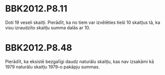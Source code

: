 # <lo-sample/> BBK2012.P8.11

Doti $19$ veseli skaitļi. Pierādīt, ka no tiem var izvēlēties 
tieši 10 skaitļus tā, ka
visu izraudzīto skaitļu summa dalās ar $10$.

<!--
sameAs=LV.OTHER.TST.1986.11.5
-->



# <lo-sample/> BBK2012.P8.48

Pierādīt, ka eksistē bezgalīgi daudz naturālu 
skaitļu, kas nav izsakāmi kā $1979$
naturālu skaitļu $1979$-o pakāpju summas.

<!--
sameAs=LV.OTHER.TST.1979.11.3
-->

